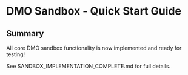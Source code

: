 # DMO Sandbox - Quick Start Guide

## Summary

All core DMO sandbox functionality is now implemented and ready for testing!

See SANDBOX_IMPLEMENTATION_COMPLETE.md for full details.
